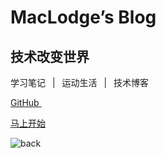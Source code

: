 <!-- _coverpage.md -->

# MacLodge’s Blog 

## 技术改变世界

学习笔记 &ensp;|&ensp; 运动生活 &ensp;|&ensp; 技术博客

[GitHub <i class="iconfont icon-github"></i>](https://github.com/EchoHeim/AutoBuildTools/tree/master/Blog/) &emsp;


[马上开始 <i class="iconfont icon-down"></i>](./README.md)

<!-- background image -->
![back](https://user-images.githubusercontent.com/26021085/163708120-6c45d78a-8286-4edd-bcbe-f99e28d26fd4.png)
